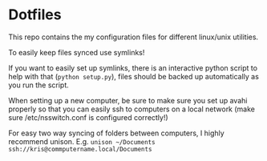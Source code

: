 # Dotfiles

This repo contains the my configuration files for different linux/unix utilities.

To easily keep files synced use symlinks!

If you want to easily set up symlinks, there is an interactive python script
to help with that (`python setup.py`), files should be backed up automatically
as you run the script.

When setting up a new computer, be sure to make sure you set up avahi properly
so that you can easily ssh to computers on a local network (make sure
/etc/nsswitch.conf is configured correctly!)

For easy two way syncing of folders between computers, I highly recommend
unison. E.g. `unison ~/Documents ssh://kris@commputername.local/Documents`
